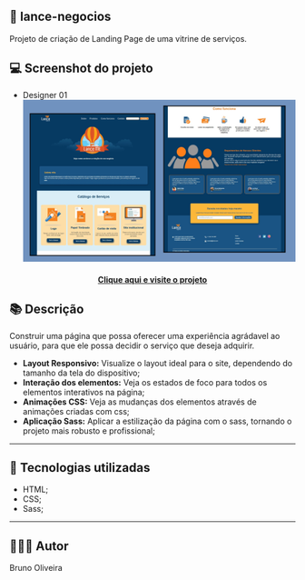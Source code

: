 ## 📝 lance-negocios
Projeto de criação de Landing Page de uma vitrine de serviços.

## 💻 Screenshot do projeto
- Designer 01
![Screenshot](./src/assets/img/designer-01.jpg)

<h4 align="center"><a href="https://brunooliveira16.github.io/landing-page-lance/">Clique aqui e visite o projeto</a></h4>

## 📚 Descrição

Construir uma página que possa oferecer uma experiência agrádavel ao usuário, para que ele possa decidir o serviço que deseja adquirir.
- **Layout Responsivo:** Visualize o layout ideal para o site, dependendo do tamanho da tela do dispositivo;
- **Interação dos elementos:** Veja os estados de foco para todos os elementos interativos na página;
- **Animações CSS:** Veja as mudanças dos elementos através de animações criadas com css;
- **Aplicação Sass:** Aplicar a estilização da página com o sass, tornando o projeto mais robusto e profissional;
---

## 💼 Tecnologias utilizadas

- HTML;
- CSS;
- Sass;

---
## 🙋🏻‍♂️ Autor

Bruno Oliveira
